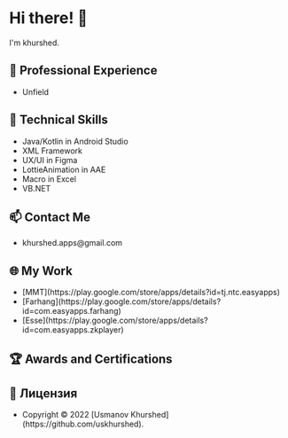 <h1>Hi there! 👋</h1>
<p>I'm khurshed.</p>
<h2>💼 Professional Experience</h2>
<ul>
    <li>Unfield</li>
</ul>
<h2>🔭 Technical Skills</h2>
<ul>
    <li>Java/Kotlin in Android Studio</li>
    <li>XML Framework</li>
    <li>UX/UI in Figma</li>
    <li>LottieAnimation in AAE</li>
    <li>Macro in Excel</li>
    <li>VB.NET</li>
</ul>
<h2>📫 Contact Me</h2>
<ul>
    <li>khurshed.apps@gmail.com</li>
</ul>
<h2>🌐 My Work</h2>
<ul>
   <li>[MMT](https://play.google.com/store/apps/details?id=tj.ntc.easyapps)</li>
   <li>[Farhang](https://play.google.com/store/apps/details?id=com.easyapps.farhang)</li>
   <li>[Esse](https://play.google.com/store/apps/details?id=com.easyapps.zkplayer)</li>
</ul>
<h2>🏆 Awards and Certifications</h2>
<ul>
    <!-- <li>[Certification 1]</li>
     <li>[Certification 2]</li>
     <li>[Award 1]</li>-->
</ul>

<h2>📝 Лицензия</h2>
<ul>
 <li>Copyright © 2022 [Usmanov Khurshed](https://github.com/uskhurshed).</li>
</ul>

